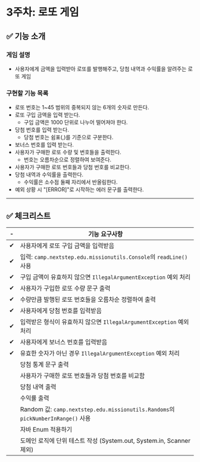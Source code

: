 # 3주차: 로또 게임

## ✅ 기능 소개

### 게임 설명
- 사용자에게 금액을 입력받아 로또를 발행해주고, 당첨 내역과 수익률을 알려주는 로또 게임

### 구현할 기능 목록
- 로또 번호는 1~45 범위의 중복되지 않는 6개의 숫자로 만든다.
- 로또 구입 금액을 입력 받는다.
    - 구입 금액은 1000 단위로 나누어 떨어져야 한다.
- 당첨 번호를 입력 받는다.
    - 당첨 번호는 쉼표(,)를 기준으로 구분한다.
- 보너스 번호를 입력 받는다.
- 사용자가 구매한 로또 수량 및 번호들을 출력한다.
    - 번호는 오름차순으로 정렬하여 보여준다.
- 사용자가 구매한️ 로또 번호들과 당첨 번호를 비교한다.
- 당첨 내역과 수익률을 출력한다.
    - 수익률은 소수점 둘째 자리에서 반올림한다.
- 예외 상황 시 "[ERROR]"로 시작하는 에러 문구를 출력한다.

---

## ✅ 체크리스트

| - | 기능 요구사항                                                                      |
|--|------------------------------------------------------------------------------|
| ✔ | 사용자에게 로또 구입 금액을 입력받음                                                         |
| ✔ | 입력: `camp.nextstep.edu.missionutils.Console`의 `readLine()` 사용                |
| ✔ | 구입 금액이 유효하지 않으면 `IllegalArgumentException` 예외 처리                             |
| ✔ | 사용자가 구입한 로또 수량 문구 출력                                                         |
| ✔ | 수량만큼 발행된 로또 번호들을 오름차순 정렬하여 출력                                                 |
| ✔ | 사용자에게 당첨 번호를 입력받음                                                            |
| ✔ | 입력받은 형식이 유효하지 않으면 `IllegalArgumentException` 예외 처리                           |
| ✔ | 사용자에게 보너스 번호를 입력받음                                                           |
| ✔ | 유효한 숫자가 아닌 경우 `IllegalArgumentException` 예외 처리                               |
|  | 당첨 통계 문구 출력                                                                  |
|  | 사용자가 구매한 로또 번호들과 당첨 번호를 비교함                                                  |
|  | 당첨 내역 출력                                                                     |
|  | 수익률 출력                                                                       |
|  | Random 값: `camp.nextstep.edu.missionutils.Randoms`의 `pickNumberInRange()` 사용 |
|  | 자바 Enum 적용하기                                                                 |
|  | 도메인 로직에 단위 테스트 작성 (System.out, System.in, Scanner 제외)                        |

<br>